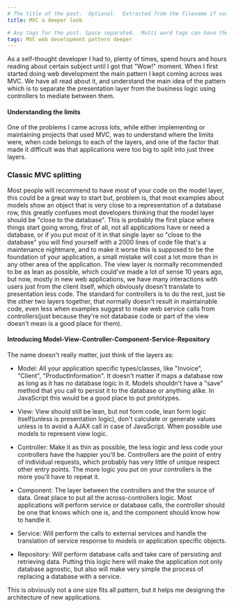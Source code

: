 ```yaml
---
# The title of the post.  Optional.  Extracted from the filename if not present.
title: MVC a deeper look

# Any tags for the post. Space separated.  Multi word tags can have their spaces escaped with +
tags: MVC web development pattern deeper
---
```


As a self-thought developer I had to, plenty of times, spend hours and hours reading about certain subject until I got that "Wow!" moment. When I first started doing web development the main pattern I kept coming across was MVC. 
We have all read about it, and understand the main idea of the pattern which is to separate the presentation layer from the business logic using controllers to mediate between them.

#### Understanding the limits
One of the problems I came across lots, while either implementing or maintaining projects that used MVC, was to understand where the limits were, when code belongs to each of the layers, and one of the factor that made it difficult was that applications were too big to split into just three layers.

### Classic MVC splitting
Most people will recommend to have most of your code on the model layer, this could be a great way to start but, problem is, that most examples about models show an object that is very close to a representation of a database row, this greatly confuses most developers thinking that the model layer should be "close to the database". This is probably the first place where things start going wrong, first of all, not all applications have or need a database, or if you put most of it in that single layer so "close to the database" you will find yourself with a 2000 lines of code file that's a maintenance nightmare, and to make it worse this is supposed to be the foundation of your application, a small mistake will cost a lot more than in any other area of the application.
The view layer is normally recommended to be as lean as possible, which could've made a lot of sense 10 years ago, but now, mostly in new web applications, we have many interactions with users just from the client itself, which obviously doesn't translate to presentation less code.
The standard for controllers is to do the rest, just tie the other two layers together, that normally doesn't result in maintainable code, even less when examples suggest to make web service calls from controllers(just because they're not database code or part of the view doesn't mean is a good place for them).

#### Introducing Model-View-Controller-Component-Service-Repository
The name doesn't really matter, just think of the layers as:

* Model: All your application specific types/classes, like "Invoice", "Client", "ProductInformation". It doesn't matter if maps a database row as long as it has no database logic in it. Models shouldn't have a "save" method that you call to persist it to the database or anything alike. In JavaScript this would be a good place to put prototypes.

* View: View should still be lean, but not form code, lean form logic itself(unless is presentation logic), don't calculate or generate values unless is to avoid a AJAX call in case of JavaScript. When possible use models to represent view logic.

* Controller: Make it as thin as possible, the less logic and less code your controllers have the happier you'll be. Controllers are the point of entry of individual requests, which probably has very little of unique respect other entry points. The more logic you put on your controllers is the more you'll have to repeat it.

* Component: The layer between the controllers and the the source of data. Great place to put all the across-controllers logic. Most applications will perform service or database calls, the controller should be one that knows which one is, and the component should know how to handle it.

* Service: Will perform the calls to external services and handle the translation of service response to models or application specific objects.

* Repository: Will perform database calls and take care of persisting and retrieving data. Putting this logic here will make the application not only database agnostic, but also will make very simple the process of replacing a database with a service.


This is obviously not a one size fits all pattern, but it helps me designing the architecture of new applications.
























